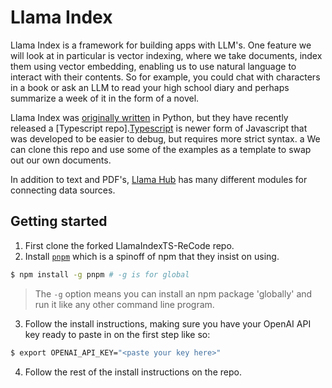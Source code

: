 # Llama Index

Llama Index is a framework for building apps with LLM's. One feature we will look at in particular is vector indexing, where we take documents, index them using vector embedding, enabling us to use natural language to interact with their contents. So for example, you could chat with characters in a book or ask an LLM to read your high school diary and perhaps summarize a week of it in the form of a novel. 

Llama Index was [originally written]() in Python, but they have recently released a [Typescript repo].[Typescript](https://www.typescriptlang.org/) is newer form of Javascript that was developed to be easier to debug, but requires more strict syntax. a We can clone this repo and use some of the examples as a template to swap out our own documents.

In addition to text and PDF's, [Llama Hub](https://llamahub.ai/) has many different modules for connecting data sources. 

## Getting started

1) First clone the forked LlamaIndexTS-ReCode repo.
2) Install [`pnpm`](https://pnpm.io/installation#:~:text=Node.js%20installed.-,npm%20install%20%2Dg%20pnpm,-or) which is a spinoff of npm that they insist on using.
```bash
$ npm install -g pnpm # -g is for global
```
>The `-g` option means you can install an npm package 'globally' and run it like any other command line program.
3) Follow the install instructions, making sure you have your OpenAI API key ready to paste in on the first step like so: 
```bash
$ export OPENAI_API_KEY="<paste your key here>"
```
4) Follow the rest of the install instructions on the repo.

